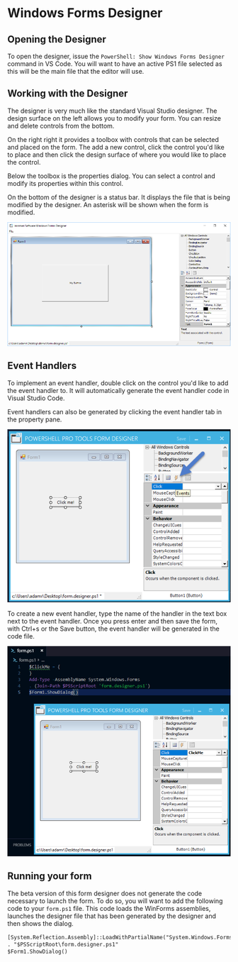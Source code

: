 # Windows Forms Designer

## Opening the Designer

To open the designer, issue the `PowerShell: Show Windows Forms Designer` command in VS Code. You will want to have an active PS1 file selected as this will be the main file that the editor will use. 

## Working with the Designer

The designer is very much like the standard Visual Studio designer. The design surface on the left allows you to modify your form. You can resize and delete controls from the bottom.

On the right right it provides a toolbox with controls that can be selected and placed on the form. The add a new control, click the control you'd like to place and then click the design surface of where you would like to place the control. 

Below the toolbox is the properties dialog. You can select a control and modify its properties within this control. 

On the bottom of the designer is a status bar. It displays the file that is being modified by the designer. An asterisk will be shown when the form is modified. 

![](../../.gitbook/assets/image%20%288%29.png)

## Event Handlers

To implement an event handler, double click on the control you'd like to add the event handler to. It will automatically generate the event handler code in Visual Studio Code. 

Event handlers can also be generated by clicking the event handler tab in the property pane. 

![Event handler pane](../../.gitbook/assets/image%20%281%29.png)

To create a new event handler, type the name of the handler in the text box next to the event handler. Once you press enter and then save the form, with Ctrl+s or the Save button, the event handler will be generated in the code file. 

![Event handler code](../../.gitbook/assets/image%20%2815%29.png)

## Running your form

The beta version of this form designer does not generate the code necessary to launch the form. To do so, you will want to add the following code to your `form.ps1` file. This code loads the WinForms assemblies, launches the designer file that has been generated by the designer and then shows the dialog. 

```text
[System.Reflection.Assembly]::LoadWithPartialName("System.Windows.Forms")
. "$PSScriptRoot\form.designer.ps1"
$Form1.ShowDialog()
```



